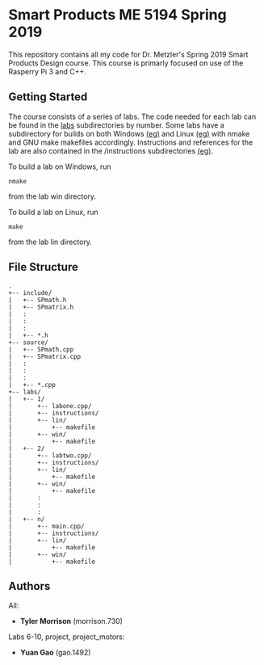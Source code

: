 # Smart Products ME 5194 Spring 2019

This repository contains all my code for Dr. Metzler's Spring 2019 Smart Products Design course. This course is primarly focused on use of the Rasperry Pi 3 and C++.

## Getting Started

The course consists of a series of labs. The code needed for each lab can be found in the [labs](labs/) subdirectories by number. Some labs have a subdirectory for builds on both Windows [(eg)](labs/1/win/) and Linux [(eg)](labs/2/lin/) with nmake and GNU make makefiles accordingly. Instructions and references for the lab are also contained in the /instructions subdirectories [(eg)](labs/1/instructions/).

To build a lab on Windows, run 

```
nmake
```

from the lab win directory.


To build a lab on Linux, run 

```
make
```

from the lab lin directory.

## File Structure

```
.
+-- include/
|   +-- SPmath.h
|   +-- SPmatrix.h
|   :
|   :
|   :
|   +-- *.h
+-- source/
|   +-- SPmath.cpp
|   +-- SPmatrix.cpp
|   :
|   :
|   :
|   +-- *.cpp
+-- labs/
|   +-- 1/
|       +-- labone.cpp/
|       +-- instructions/
|       +-- lin/
|           +-- makefile
|       +-- win/
|           +-- makefile
|   +-- 2/
|       +-- labtwo.cpp/
|       +-- instructions/
|       +-- lin/
|           +-- makefile
|       +-- win/
|           +-- makefile
|       :
|       :
|       :
|   +-- n/
|       +-- main.cpp/
|       +-- instructions/
|       +-- lin/
|           +-- makefile
|       +-- win/
|           +-- makefile
```

## Authors

All:
* **Tyler Morrison** (morrison.730)

Labs 6-10, project, project_motors:
* **Yuan Gao** (gao.1492)
